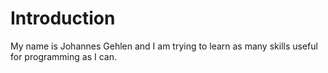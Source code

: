 Introduction
==========

My name is Johannes Gehlen and I am trying to learn as many skills useful
for programming as I can.

